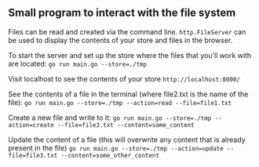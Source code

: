 ## Small program to interact with the file system 

Files can be read and created via the command line. 
`http.FileServer` can be used to display the contents of your store and files in the browser.

To start the server and set up the store where the files that you'll work with are located: 
 `go run main.go --store=./tmp`
 
Visit localhost to see the contents of your store
 `http://localhost:8000/`

See the contents of a file in the terminal (where file2.txt is the name of the file):
`go run main.go --store=./tmp --action=read --file=file1.txt`

Create a new file and write to it:
`go run main.go --store=./tmp --action=create --file=file3.txt --content=some_content`

Update the content of a file (this will overwrite any content that is already present in the file)
`go run main.go --store=./tmp --action=update --file=file3.txt --content=some_other_content`